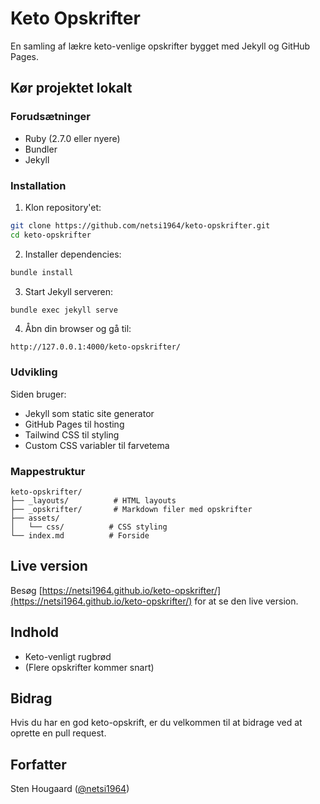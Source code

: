 # Keto Opskrifter

En samling af lækre keto-venlige opskrifter bygget med Jekyll og GitHub Pages.

## Kør projektet lokalt

### Forudsætninger

- Ruby (2.7.0 eller nyere)
- Bundler
- Jekyll

### Installation

1. Klon repository'et:
```bash
git clone https://github.com/netsi1964/keto-opskrifter.git
cd keto-opskrifter
```

2. Installer dependencies:
```bash
bundle install
```

3. Start Jekyll serveren:
```bash
bundle exec jekyll serve
```

4. Åbn din browser og gå til:
```
http://127.0.0.1:4000/keto-opskrifter/
```

### Udvikling

Siden bruger:
- Jekyll som static site generator
- GitHub Pages til hosting
- Tailwind CSS til styling
- Custom CSS variabler til farvetema

### Mappestruktur

```
keto-opskrifter/
├── _layouts/          # HTML layouts
├── _opskrifter/       # Markdown filer med opskrifter
├── assets/
│   └── css/          # CSS styling
└── index.md          # Forside
```

## Live version

Besøg [https://netsi1964.github.io/keto-opskrifter/](https://netsi1964.github.io/keto-opskrifter/) for at se den live version.

## Indhold

- Keto-venligt rugbrød
- (Flere opskrifter kommer snart)

## Bidrag

Hvis du har en god keto-opskrift, er du velkommen til at bidrage ved at oprette en pull request.

## Forfatter

Sten Hougaard ([@netsi1964](https://twitter.com/netsi1964)) 
